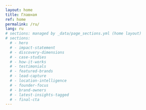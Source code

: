 ```yaml
---
layout: home
title: Главная
ref: home
permalink: /ru/
lang: ru
# sections: managed by _data/page_sections.yml (home layout)
# sections:
  # - hero
  # - impact-statement
  # - discovery-dimensions
  # - case-studies
  # - how-it-works
  # - testimonials
  # - featured-brands
  # - lead-capture
  # - location-intelligence
  # - founder-focus
  # - brand-owners
  # - latest-insights-tagged
  # - final-cta
---
```

<!-- Привет! -->
